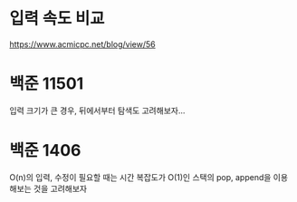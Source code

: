 # 입력 속도 비교
https://www.acmicpc.net/blog/view/56

# 백준 11501
입력 크기가 큰 경우, 뒤에서부터 탐색도 고려해보자...

# 백준 1406
O(n)의 입력, 수정이 필요할 때는 시간 복잡도가 O(1)인 스택의 pop, append을 이용해보는 것을 고려해보자
